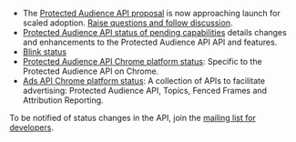 *  The [Protected Audience API proposal](https://github.com/WICG/turtledove/blob/master/FLEDGE.md) is now approaching launch for scaled adoption.
   [Raise questions and follow discussion](https://github.com/WICG/turtledove/issues).
*  [Protected Audience API status of pending capabilities](/docs/privacy-sandbox/fledge-api/feature-status/) details changes and enhancements to the Protected Audience API API and features.
*  [Blink status](https://groups.google.com/a/chromium.org/g/blink-dev/search?q=fledge)
*  [Protected Audience API Chrome platform status](https://chromestatus.com/feature/5733583115255808): Specific to the Protected Audience API on Chrome.
*  [Ads API Chrome platform status](https://chromestatus.com/feature/5100526168440832): A collection of APIs to facilitate advertising: Protected Audience API, Topics, Fenced Frames and Attribution Reporting.

To be notified of status changes in the API, join the [mailing list for
developers](https://groups.google.com/u/3/a/chromium.org/g/fledge-api-announce).
